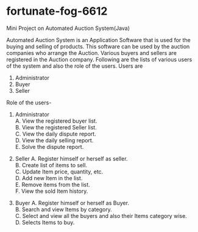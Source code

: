 # fortunate-fog-6612
Mini Project on Automated Auction System(Java) 

Automated Auction System is an Application Software that is used for the buying and selling of products. This software can be used by the auction companies  who arrange the Auction. Various buyers and sellers are registered in the Auction company. Following are the lists of various users of the system and also the role of the users.
Users are
1. Administrator</br>
2. Buyer</br>
3. Seller

Role of the users-
1. Administrator</br>
A. View the registered buyer list.</br>
B. View the registered Seller list.</br>
C. View the daily dispute report.</br>
D. View the daily selling report.</br>
E. Solve the dispute report.</br>


2. Seller
A. Register himself or herself as seller.</br>
B. Create list of items to sell.</br>
C. Update Item price, quantity, etc.</br>
D. Add new Item in the list.</br>
E. Remove items from the list.</br>
F. View the sold Item history.</br>


3. Buyer
A. Register himself or herself as Buyer.</br>
B. Search and view Items by category.</br>
C. Select and view all the buyers and also their Items category wise.</br>
D. Selects Items to buy.</br>
